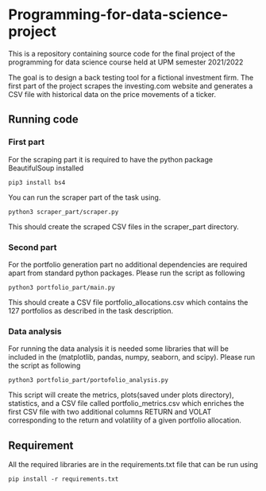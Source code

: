 # Programming-for-data-science-project
This is a repository containing source code for the final project of the programming for data science course held at UPM semester 2021/2022

The goal is to design a back testing tool for a fictional investment firm. The first part of the project scrapes the investing.com website and generates a CSV file with historical data on the price movements of a ticker.


## Running code

### First part

For the scraping part it is required to have the python package BeautifulSoup installed

```
pip3 install bs4
```

You can run the scraper part of the task using.

```
python3 scraper_part/scraper.py
```

This should create the scraped CSV files in the scraper_part directory.

### Second part

For the portfolio generation part no additional dependencies are required apart from standard python packages. Please run the script as following

```
python3 portfolio_part/main.py
```

This should create a CSV file portfolio_allocations.csv which contains the 127 portfolios as described in the task description.

### Data analysis

For running the data analysis it is needed some libraries that will be included in the (matplotlib, pandas, numpy, seaborn, and scipy).  Please run the script as following

```
python3 portfolio_part/portofolio_analysis.py
```
This script will create the metrics, plots(saved under plots directory), statistics, and a CSV file called portfolio_metrics.csv which enriches the first CSV file with two additional columns RETURN and VOLAT corresponding to the return and volatility of a given portfolio allocation.

## Requirement

All the required libraries are in the requirements.txt file that can be run using

```
pip install -r requirements.txt
```




